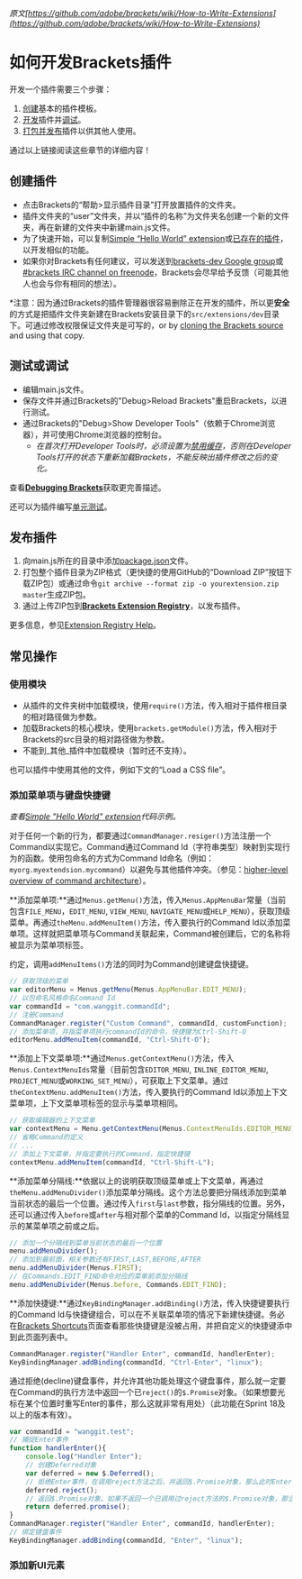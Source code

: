 _原文[https://github.com/adobe/brackets/wiki/How-to-Write-Extensions](https://github.com/adobe/brackets/wiki/How-to-Write-Extensions)_
# 如何开发Brackets插件
开发一个插件需要三个步骤：

1. [创建](https://github.com/adobe/brackets/wiki/How-to-write-extensions#wiki-creating-an-extension)基本的插件模板。
2. [开发](https://github.com/adobe/brackets/wiki/How-to-write-extensions#wiki-common-how-tos)插件并[调试](https://github.com/adobe/brackets/wiki/How-to-write-extensions#wiki-testingdebugging-workflow)。
3. [打包并发布](https://github.com/adobe/brackets/wiki/How-to-write-extensions#wiki-publishing-extensions)插件以供其他人使用。

通过以上链接阅读这些章节的详细内容！

## 创建插件
* 点击Brackets的“帮助>显示插件目录”打开放置插件的文件夹。
* 插件文件夹的“user”文件夹，并以“插件的名称”为文件夹名创建一个新的文件夹，再在新建的文件夹中新建main.js文件。
* 为了快速开始，可以复制[Simple “Hello World” extension](https://github.com/adobe/brackets/wiki/Simple-%22Hello-World%22-extension)或[已存在的插件](https://github.com/adobe/brackets/wiki/Brackets-Extensions)，以开发相似的功能。
* 如果你对Brackets有任何建议，可以发送到[brackets-dev Google group](https://groups.google.com/forum/#!forum/brackets-dev)或[#brackets IRC channel on freenode](http://freenode.net/)，Brackets会尽早给予反馈（可能其他人也会与你有相同的想法）。

\*注意：因为通过Brackets的插件管理器很容易删除正在开发的插件，所以更**安全**的方式是把插件文件夹新建在Brackets安装目录下的```src/extensions/dev```目录下。可通过修改权限保证文件夹是可写的，or by [cloning the Brackets source](https://github.com/adobe/brackets/wiki/How-to-Hack-on-Brackets) and using that copy.

## 测试或调试
* 编辑main.js文件。
* 保存文件并通过Brackets的"Debug>Reload Brackets"重启Brackets，以进行测试。
* 通过Brackets的"Debug>Show Developer Tools"（依赖于Chrome浏览器），并可使用Chrome浏览器的控制台。
  * _在首次打开Developer Tools时，必须设置为[禁用缓存](https://groups.google.com/forum/?fromgroups=#!topic/brackets-dev/E5iqcD8VqD4)，否则在Developer Tools打开的状态下重新加载Brackets，不能反映出插件修改之后的变化。_

查看[**Debugging Brackets**](https://github.com/adobe/brackets/wiki/Debugging-Brackets)获取更完善描述。

还可以为插件编写[单元测试](https://github.com/adobe/brackets/wiki/Extension%20Unit%20Tests)。

## 发布插件
1. 向main.js所在的目录中添加[package.json](https://github.com/adobe/brackets/wiki/Extension-package-format#packagejson-format)文件。
2. 打包整个插件目录为ZIP格式（更快捷的使用GitHub的“Download ZIP”按钮下载ZIP包）或通过命令```git archive --format zip -o yourextension.zip master```生成ZIP包。
3. 通过上传ZIP包到[**Brackets Extension Registry**](https://brackets-registry.aboutweb.com/)，以发布插件。

更多信息，参见[Extension Registry Help](https://github.com/adobe/brackets/wiki/Extension-Registry-Help)。

## 常见操作
### 使用模块
* 从插件的文件夹树中加载模块，使用```require()```方法，传入相对于插件根目录的相对路径做为参数。
* 加载Brackets的核心模块，使用```brackets.getModule()```方法，传入相对于Brackets的src目录的相对路径做为参数。
* 不能到_其他_插件中加载模块（暂时还不支持）。

也可以插件中使用其他的文件，例如下文的“Load a CSS file”。

### 添加菜单项与键盘快捷键
_查看[Simple "Hello World" extension](https://github.com/adobe/brackets/wiki/Simple-%22Hello-World%22-extension)代码示例。_

对于任何一个新的行为，都要通过```CommandManager.resiger()```方法注册一个Command以实现它。Command通过Command Id（字符串类型）映射到实现行为的函数。使用包命名的方式为Command Id命名（例如：```myorg.myextendsion.mycommand```）以避免与其他插件冲突。（参见：[higher-level overview of command architecture](https://github.com/adobe/brackets/wiki/Brackets%20Development%20How%20Tos#wiki-commands)）。

**添加菜单项:**通过```Menus.getMenu()```方法，传入```Menus.AppMenuBar```常量（当前包含```FILE_MENU```，```EDIT_MENU```, ```VIEW_MENU```, ```NAVIGATE_MENU```或```HELP_MENU```），获取顶级菜单。再通过```theMenu.addMenuItem()```方法，传入要执行的Command Id以添加菜单项。这样就把菜单项与Command关联起来，Command被创建后，它的名称将被显示为菜单项标签。

约定，调用```addMenuItems()```方法的同时为Command创建键盘快捷键。
```javascript
// 获取顶级的菜单
var editorMenu = Menus.getMenu(Menus.AppMenuBar.EDIT_MENU);
// 以包命名风格命名Command Id
var commandId = "com.wanggit.commandId";
// 注册Command
CommandManager.register("Custom Command", commandId, customFunction);
// 添加菜单项，并指菜单项执行commandId的命令，快捷键为Ctrl-Shift-O
editorMenu.addMenuItem(commandId, "Ctrl-Shift-O");
```

**添加上下文菜单项:**通过```Menus.getContextMenu()```方法，传入```Menus.ContextMenuIds```常量（目前包含```EDITOR_MENU```, ```INLINE_EDITOR_MENU```, ```PROJECT_MENU```或```WORKING_SET_MENU```），可获取上下文菜单。通过```theContextMenu.addMenuItem()```方法，传入要执行的Command Id以添加上下文菜单项，上下文菜单项标签的显示与菜单项相同。
```javascript
// 获取编辑器的上下文菜单
var contextMenu = Menu.getContextMenu(Menus.ContextMenuIds.EDITOR_MENU);
// 省略Command的定义
// ...
// 添加上下文菜单，并指定要执行的Command，指定快捷键
contextMenu.addMenuItem(commandId, "Ctrl-Shift-L");
```

**添加菜单分隔线:**依据以上的说明获取顶级菜单或上下文菜单，再通过```theMenu.addMenuDivider()```添加菜单分隔线。这个方法总要把分隔线添加到菜单当前状态的最后一个位置。通过传入```first```与```last```参数，指分隔线的位置。另外，还可以通过传入```before```或```after```与相对那个菜单的Command Id，以指定分隔线显示的某菜单项之前或之后。
```javascript
// 添加一个分隔线到菜单当前状态的最后一个位置
menu.addMenuDivider();
// 添加到最前面，相关参数还有FIRST,LAST,BEFORE,AFTER
menu.addMenuDivider(Menus.FIRST);
// 在Commands.EDIT_FIND命令对应的菜单前添加分隔线
menu.addMenuDivider(Menus.before, Commands.EDIT_FIND);
```

**添加快捷键:**通过```KeyBindingManager.addBinding()```方法，传入快捷键要执行的Command Id与快捷键组合，可以在不关联菜单项的情况下新建快捷键。务必在[Brackets Shortcuts](https://github.com/adobe/brackets/wiki/Brackets-Shortcuts)页面查看那些快捷键是没被占用，并把自定义的快捷键添中到此页面列表中。
```javascript
CommandManager.register("Handler Enter", commandId, handlerEnter);
KeyBindingManager.addBinding(commandId, "Ctrl-Enter", "linux");
```

通过拒绝(decline)键盘事件，并允许其他功能处理这个键盘事件，那么就一定要在Command的执行方法中返回一个已```reject()```的```$.Promise```对象。（如果想要光标在某个位置时重写Enter的事件，那么这就非常有用处）（此功能在Sprint 18及以上的版本有效）。
```javascript
var commandId = "wanggit.test";
// 捕捉Enter事件
function handlerEnter(){
    console.log("Handler Enter");
    // 创建Deferred对象
    var deferred = new $.Deferred();
    // 拒绝Enter事件，在调用reject方法之后，并返回$.Promise对象，那么此时Enter事件，还可以被其他功能捕捉。
    deferred.reject();
    // 返回$.Promise对象。如果不返回一个已调用过reject方法的$.Promise对象，那么其他功能就不能再捕捉到Enter事件了。
    return deferred.promise();
}
CommandManager.register("Handler Enter", commandId, handlerEnter);
// 绑定键盘事件
KeyBindingManager.addBinding(commandId, "Enter", "linux");
```

### 添加新UI元素

